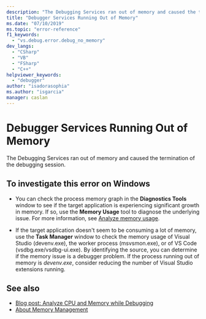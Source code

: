 ```yaml
---
description: "The Debugging Services ran out of memory and caused the termination of the debugging session."
title: "Debugger Services Running Out of Memory"
ms.date: "07/10/2019"
ms.topic: "error-reference"
f1_keywords:
  - "vs.debug.error.debug_no_memory"
dev_langs:
  - "CSharp"
  - "VB"
  - "FSharp"
  - "C++"
helpviewer_keywords:
  - "debugger"
author: "isadorasophia"
ms.author: "isgarcia"
manager: caslan
---
```

# Debugger Services Running Out of Memory

The Debugging Services ran out of memory and caused the termination of the debugging session.

## To investigate this error on Windows

- You can check the process memory graph in the **Diagnostics Tools** window to see if the target application is experiencing significant growth in memory. If so, use the **Memory Usage** tool to diagnose the underlying issue. For more information, see [Analyze memory usage](../profiling/memory-usage.md).

- If the target application doesn't seem to be consuming a lot of memory, use the **Task Manager** window to check the memory usage of Visual Studio (devenv.exe), the worker process (msvsmon.exe), or of VS Code (vsdbg.exe/vsdbg-ui.exe). By identifying the source, you can determine if the memory issue is a debugger problem. If the process running out of memory is *devenv.exe*, consider reducing the number of Visual Studio extensions running.

## See also

- [Blog post: Analyze CPU and Memory while Debugging](https://devblogs.microsoft.com/visualstudio/analyze-cpu-memory-while-debugging/)
- [About Memory Management](/windows/win32/memory/about-memory-management)
